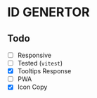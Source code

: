 # ID GENERTOR

## Todo

- [ ] Responsive
- [ ] Tested (`vitest`)
- [x] Tooltips Response
- [ ] PWA
- [x] Icon Copy
